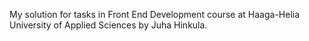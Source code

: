 My solution for tasks in Front End Development course at Haaga-Helia University of Applied Sciences by Juha Hinkula.
